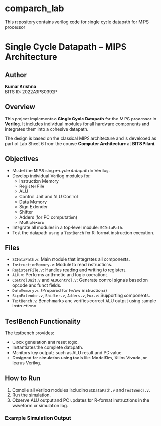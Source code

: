 # comparch_lab
This repository contains verilog code for single cycle datapath for MIPS processor
# Single Cycle Datapath – MIPS Architecture

## Author
**Kumar Krishna**  
BITS ID: 2022A3PS0392P

## Overview
This project implements a **Single Cycle Datapath** for the MIPS processor in **Verilog**. It includes individual modules for all hardware components and integrates them into a cohesive datapath.

The design is based on the classical MIPS architecture and is developed as part of Lab Sheet 6 from the course **Computer Architecture** at **BITS Pilani**.

## Objectives
- Model the MIPS single-cycle datapath in Verilog.
- Develop individual Verilog modules for:
  - Instruction Memory
  - Register File
  - ALU
  - Control Unit and ALU Control
  - Data Memory
  - Sign Extender
  - Shifter
  - Adders (for PC computation)
  - Multiplexers
- Integrate all modules in a top-level module: `SCDataPath`.
- Test the datapath using a `TestBench` for R-format instruction execution.

## Files
- `SCDataPath.v`: Main module that integrates all components.
- `InstructionMemory.v`: Module to read instructions.
- `RegisterFile.v`: Handles reading and writing to registers.
- `ALU.v`: Performs arithmetic and logic operations.
- `ControlUnit.v` and `ALUControl.v`: Generate control signals based on opcode and funct fields.
- `DataMemory.v`: (Prepared for lw/sw instructions)
- `SignExtender.v`, `Shifter.v`, `Adders.v`, `Mux.v`: Supporting components.
- `TestBench.v`: Benchmarks and verifies correct ALU output using sample instructions.

## TestBench Functionality
The testbench provides:
- Clock generation and reset logic.
- Instantiates the complete datapath.
- Monitors key outputs such as ALU result and PC value.
- Designed for simulation using tools like ModelSim, Xilinx Vivado, or Icarus Verilog.

## How to Run
1. Compile all Verilog modules including `SCDataPath.v` and `TestBench.v`.
2. Run the simulation.
3. Observe ALU output and PC updates for R-format instructions in the waveform or simulation log.

### Example Simulation Output

